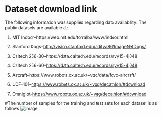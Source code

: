 # Dataset download link
The following information was supplied regarding data availability: The public datasets are available at:
   
1. MIT Indoor–https://web.mit.edu/torralba/www/indoor.html
   
2. Stanford Dogs–http://vision.stanford.edu/aditya86/ImageNetDogs/
   
3. Caltech 256-30–https://data.caltech.edu/records/nyy15-4j048

4. Caltech 256-60–https://data.caltech.edu/records/nyy15-4j048
   
5. Aircraft–https://www.robots.ox.ac.uk/~vgg/data/fgvc-aircraft/
  
6. UCF-101–https://www.robots.ox.ac.uk/~vgg/decathlon/#download
    
7. Omniglot–https://www.robots.ox.ac.uk/~vgg/decathlon/#download

#The number of samples for the training and test sets for each dataset is as follows
![image](https://github.com/fengledl/Adaptive-Fine-Tuning-Algorithm-Based-on-Parameter-Contribution/assets/152671236/0a44dace-913a-45d6-8930-a4511db8889c)


